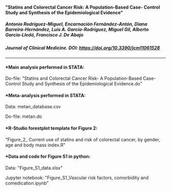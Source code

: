 #### "Statins and Colorectal Cancer Risk: A Population-Based Case- Control Study and Synthesis of the Epidemiological Evidence"
##### Antonio Rodríguez-Miguel, Encarnación Fernández-Antón, Diana Barreira-Hernández, Luis A. García-Rodríguez, Miguel Gil, Alberto García-Lledó, Francisco J. De Abajo

##### Journal of Clinical Medicine. DOI: https://doi.org/10.3390/jcm11061528

------------------------------------------------------------------------------------------------------------------------------------------------------------------

#### *Main analysis performed in STATA:

Do-file: "Statins and Colorectal Cancer Risk- A Population-Based Case- Control Study and Synthesis of the Epidemiological Evidence.do"

#### *Meta-analysis performed in STATA:

Data: metan_database.csv

Do-file: metan.do

#### *R-Studio forestplot template for Figure 2:

"Figure_2_ Current use of statins and risk of colorectal cancer, by gender, age and body mass index.R"


#### *Data and code for Figure S1 in python:

Data: "Figure_S1_data.xlsx"

Jupyter notebook: "Figure_S1_Vascular risk factors, comorbidity and comedication.ipynb"
